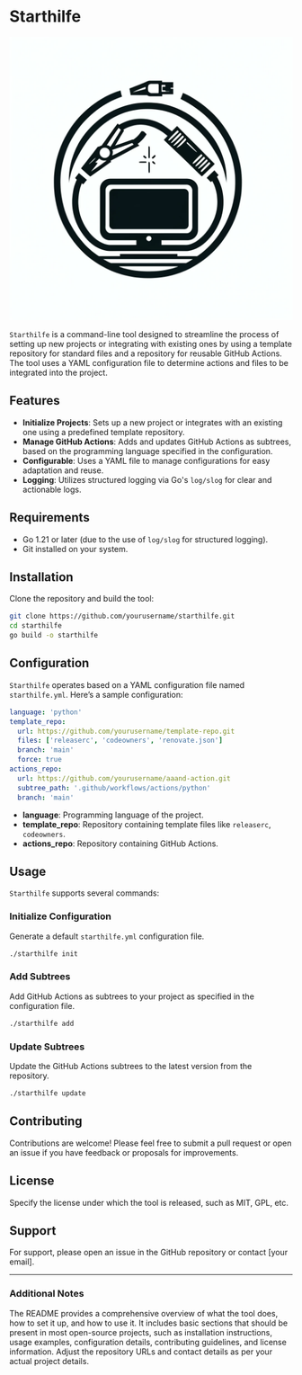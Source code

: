 
# Starthilfe

![Starthilfe Logo](assets/starthilfe.webp)

`Starthilfe` is a command-line tool designed to streamline the process of setting up new projects or integrating with existing ones by using a template repository for standard files and a repository for reusable GitHub Actions. The tool uses a YAML configuration file to determine actions and files to be integrated into the project.

## Features

- **Initialize Projects**: Sets up a new project or integrates with an existing one using a predefined template repository.
- **Manage GitHub Actions**: Adds and updates GitHub Actions as subtrees, based on the programming language specified in the configuration.
- **Configurable**: Uses a YAML file to manage configurations for easy adaptation and reuse.
- **Logging**: Utilizes structured logging via Go's `log/slog` for clear and actionable logs.

## Requirements

- Go 1.21 or later (due to the use of `log/slog` for structured logging).
- Git installed on your system.

## Installation

Clone the repository and build the tool:

```bash
git clone https://github.com/yourusername/starthilfe.git
cd starthilfe
go build -o starthilfe
```

## Configuration

`Starthilfe` operates based on a YAML configuration file named `starthilfe.yml`. Here’s a sample configuration:

```yaml
language: 'python'
template_repo:
  url: https://github.com/yourusername/template-repo.git
  files: ['releaserc', 'codeowners', 'renovate.json']
  branch: 'main'
  force: true
actions_repo:
  url: https://github.com/yourusername/aaand-action.git
  subtree_path: '.github/workflows/actions/python'
  branch: 'main'
```

- **language**: Programming language of the project.
- **template_repo**: Repository containing template files like `releaserc`, `codeowners`.
- **actions_repo**: Repository containing GitHub Actions.

## Usage

`Starthilfe` supports several commands:

### Initialize Configuration

Generate a default `starthilfe.yml` configuration file.

```bash
./starthilfe init
```

### Add Subtrees

Add GitHub Actions as subtrees to your project as specified in the configuration file.

```bash
./starthilfe add
```

### Update Subtrees

Update the GitHub Actions subtrees to the latest version from the repository.

```bash
./starthilfe update
```

## Contributing

Contributions are welcome! Please feel free to submit a pull request or open an issue if you have feedback or proposals for improvements.

## License

Specify the license under which the tool is released, such as MIT, GPL, etc.

## Support

For support, please open an issue in the GitHub repository or contact [your email].

---

### Additional Notes

The README provides a comprehensive overview of what the tool does, how to set it up, and how to use it. It includes basic sections that should be present in most open-source projects, such as installation instructions, usage examples, configuration details, contributing guidelines, and license information. Adjust the repository URLs and contact details as per your actual project details.